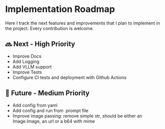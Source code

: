 # Implementation Roadmap

Here I track the next features and improvements that I plan to implement in the project. Every contribution is welcome.

## 🔜 Next - High Priority

- Improve Docs
- Add Logging
- Add VLLM support
- Improve Tests
- Configure CI tests and deployment with Github Actions

## 📅 Future - Medium Priority

- Add config from yaml
- Add config and run from .prompt file
- Improve image passing: remove simple str, should be either an Image.Image, an url or a b64 with mime